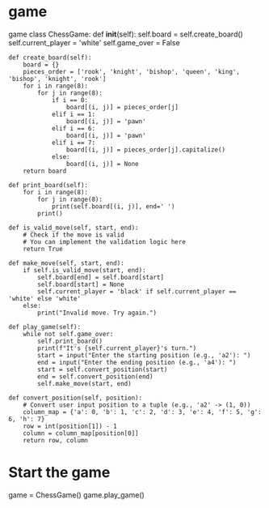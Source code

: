 # game
game
class ChessGame:
    def __init__(self):
        self.board = self.create_board()
        self.current_player = 'white'
        self.game_over = False

    def create_board(self):
        board = {}
        pieces_order = ['rook', 'knight', 'bishop', 'queen', 'king', 'bishop', 'knight', 'rook']
        for i in range(8):
            for j in range(8):
                if i == 0:
                    board[(i, j)] = pieces_order[j]
                elif i == 1:
                    board[(i, j)] = 'pawn'
                elif i == 6:
                    board[(i, j)] = 'pawn'
                elif i == 7:
                    board[(i, j)] = pieces_order[j].capitalize()
                else:
                    board[(i, j)] = None
        return board

    def print_board(self):
        for i in range(8):
            for j in range(8):
                print(self.board[(i, j)], end=' ')
            print()

    def is_valid_move(self, start, end):
        # Check if the move is valid
        # You can implement the validation logic here
        return True

    def make_move(self, start, end):
        if self.is_valid_move(start, end):
            self.board[end] = self.board[start]
            self.board[start] = None
            self.current_player = 'black' if self.current_player == 'white' else 'white'
        else:
            print("Invalid move. Try again.")

    def play_game(self):
        while not self.game_over:
            self.print_board()
            print(f"It's {self.current_player}'s turn.")
            start = input("Enter the starting position (e.g., 'a2'): ")
            end = input("Enter the ending position (e.g., 'a4'): ")
            start = self.convert_position(start)
            end = self.convert_position(end)
            self.make_move(start, end)

    def convert_position(self, position):
        # Convert user input position to a tuple (e.g., 'a2' -> (1, 0))
        column_map = {'a': 0, 'b': 1, 'c': 2, 'd': 3, 'e': 4, 'f': 5, 'g': 6, 'h': 7}
        row = int(position[1]) - 1
        column = column_map[position[0]]
        return row, column


# Start the game
game = ChessGame()
game.play_game()
